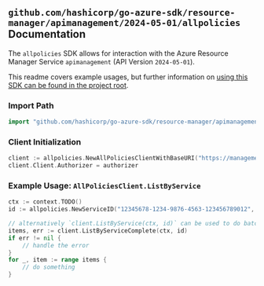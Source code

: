 
## `github.com/hashicorp/go-azure-sdk/resource-manager/apimanagement/2024-05-01/allpolicies` Documentation

The `allpolicies` SDK allows for interaction with the Azure Resource Manager Service `apimanagement` (API Version `2024-05-01`).

This readme covers example usages, but further information on [using this SDK can be found in the project root](https://github.com/hashicorp/go-azure-sdk/tree/main/docs).

### Import Path

```go
import "github.com/hashicorp/go-azure-sdk/resource-manager/apimanagement/2024-05-01/allpolicies"
```


### Client Initialization

```go
client := allpolicies.NewAllPoliciesClientWithBaseURI("https://management.azure.com")
client.Client.Authorizer = authorizer
```


### Example Usage: `AllPoliciesClient.ListByService`

```go
ctx := context.TODO()
id := allpolicies.NewServiceID("12345678-1234-9876-4563-123456789012", "example-resource-group", "serviceValue")

// alternatively `client.ListByService(ctx, id)` can be used to do batched pagination
items, err := client.ListByServiceComplete(ctx, id)
if err != nil {
	// handle the error
}
for _, item := range items {
	// do something
}
```
